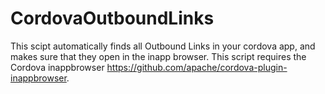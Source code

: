 # CordovaOutboundLinks
This scipt automatically finds all Outbound Links in your cordova app, and makes sure that they open in the inapp browser. This script requires the Cordova inappbrowser https://github.com/apache/cordova-plugin-inappbrowser. 
